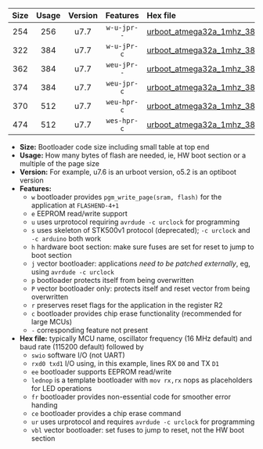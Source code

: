|Size|Usage|Version|Features|Hex file|
|:-:|:-:|:-:|:-:|:--|
|254|256|u7.7|`w-u-jpr--`|[urboot_atmega32a_1mhz_38400bps_swio_rxd0_txd1_ur_vbl.hex](https://raw.githubusercontent.com/stefanrueger/urboot.hex/main/mcus/atmega32a/fcpu_1mhz/38400_bps/urboot_atmega32a_1mhz_38400bps_swio_rxd0_txd1_ur_vbl.hex)|
|322|384|u7.7|`w-u-jPr-c`|[urboot_atmega32a_1mhz_38400bps_swio_rxd0_txd1_lednop_fr_ce_ur_vbl.hex](https://raw.githubusercontent.com/stefanrueger/urboot.hex/main/mcus/atmega32a/fcpu_1mhz/38400_bps/urboot_atmega32a_1mhz_38400bps_swio_rxd0_txd1_lednop_fr_ce_ur_vbl.hex)|
|362|384|u7.7|`weu-jPr--`|[urboot_atmega32a_1mhz_38400bps_swio_rxd0_txd1_ee_lednop_fr_ur_vbl.hex](https://raw.githubusercontent.com/stefanrueger/urboot.hex/main/mcus/atmega32a/fcpu_1mhz/38400_bps/urboot_atmega32a_1mhz_38400bps_swio_rxd0_txd1_ee_lednop_fr_ur_vbl.hex)|
|374|384|u7.7|`weu-jpr-c`|[urboot_atmega32a_1mhz_38400bps_swio_rxd0_txd1_ee_lednop_fr_ce_ur_vbl.hex](https://raw.githubusercontent.com/stefanrueger/urboot.hex/main/mcus/atmega32a/fcpu_1mhz/38400_bps/urboot_atmega32a_1mhz_38400bps_swio_rxd0_txd1_ee_lednop_fr_ce_ur_vbl.hex)|
|370|512|u7.7|`weu-hpr-c`|[urboot_atmega32a_1mhz_38400bps_swio_rxd0_txd1_ee_lednop_fr_ce_ur.hex](https://raw.githubusercontent.com/stefanrueger/urboot.hex/main/mcus/atmega32a/fcpu_1mhz/38400_bps/urboot_atmega32a_1mhz_38400bps_swio_rxd0_txd1_ee_lednop_fr_ce_ur.hex)|
|474|512|u7.7|`wes-hpr-c`|[urboot_atmega32a_1mhz_38400bps_swio_rxd0_txd1_ee_lednop_fr_ce.hex](https://raw.githubusercontent.com/stefanrueger/urboot.hex/main/mcus/atmega32a/fcpu_1mhz/38400_bps/urboot_atmega32a_1mhz_38400bps_swio_rxd0_txd1_ee_lednop_fr_ce.hex)|

- **Size:** Bootloader code size including small table at top end
- **Usage:** How many bytes of flash are needed, ie, HW boot section or a multiple of the page size
- **Version:** For example, u7.6 is an urboot version, o5.2 is an optiboot version
- **Features:**
  + `w` bootloader provides `pgm_write_page(sram, flash)` for the application at `FLASHEND-4+1`
  + `e` EEPROM read/write support
  + `u` uses urprotocol requiring `avrdude -c urclock` for programming
  + `s` uses skeleton of STK500v1 protocol (deprecated); `-c urclock` and `-c arduino` both work
  + `h` hardware boot section: make sure fuses are set for reset to jump to boot section
  + `j` vector bootloader: applications *need to be patched externally*, eg, using `avrdude -c urclock`
  + `p` bootloader protects itself from being overwritten
  + `P` vector bootloader only: protects itself and reset vector from being overwritten
  + `r` preserves reset flags for the application in the register R2
  + `c` bootloader provides chip erase functionality (recommended for large MCUs)
  + `-` corresponding feature not present
- **Hex file:** typically MCU name, oscillator frequency (16 MHz default) and baud rate (115200 default) followed by
  + `swio` software I/O (not UART)
  + `rxd0 txd1` I/O using, in this example, lines RX `D0` and TX `D1`
  + `ee` bootloader supports EEPROM read/write
  + `lednop` is a template bootloader with `mov rx,rx` nops as placeholders for LED operations
  + `fr` bootloader provides non-essential code for smoother error handing
  + `ce` bootloader provides a chip erase command
  + `ur` uses urprotocol and requires `avrdude -c urclock` for programming
  + `vbl` vector bootloader: set fuses to jump to reset, not the HW boot section
